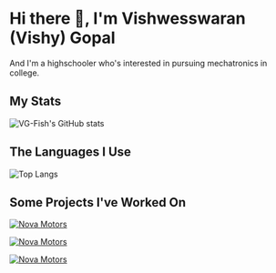 # Hi there 👋, I'm Vishwesswaran (Vishy) Gopal

And I'm a highschooler who's interested in pursuing mechatronics in college.

## My Stats
![VG-Fish's GitHub stats](
https://github-readme-stats.vercel.app/api?username=VG-Fish&include_all_commits=true&rank_icon=percentile&theme=moltack&show_icons=true&show=reviews,discussions_started,discussions_answered,prs_merged,prs_merged_percentage)

## The Languages I Use
![Top Langs](https://github-readme-stats.vercel.app/api/top-langs/?username=VG-Fish&theme=moltack&exclude_repo=Windy-City-Hacks-Project&size_weight=0.5&count_weight=0.5)

## Some Projects I've Worked On
[![Nova Motors](https://github-readme-stats.vercel.app/api/pin?username=VG-Fish\&repo=Nova-Motors&theme=moltack&show_owner=true)](https://github.com/VG-Fish/Nova-Motors)

[![Nova Motors](https://github-readme-stats.vercel.app/api/pin?username=VG-Fish\&repo=College-Supplemental-Essay-Helper&theme=moltack&show_owner=true)](https://github.com/VG-Fish/College-Supplemental-Essay-Helper)

[![Nova Motors](https://github-readme-stats.vercel.app/api/pin?username=bearbotics2358\&repo=Smokey-XVII&theme=moltack&show_owner=true)](https://github.com/bearbotics2358/Smokey-XVII)
<!--
**VG-Fish/VG-Fish** is a ✨ _special_ ✨ repository because its `README.md` (this file) appears on your GitHub profile.

Here are some ideas to get you started:

- 🔭 I’m currently working on ...
- 🌱 I’m currently learning ...
- 👯 I’m looking to collaborate on ...
- 🤔 I’m looking for help with ...
- 💬 Ask me about ...
- 📫 How to reach me: ...
- 😄 Pronouns: ...
- ⚡ Fun fact: ...
-->
